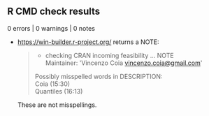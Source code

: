 ## R CMD check results

0 errors | 0 warnings | 0 notes

* https://win-builder.r-project.org/ returns a NOTE:
  
  > * checking CRAN incoming feasibility ... NOTE   
  > Maintainer: 'Vincenzo Coia <vincenzo.coia@gmail.com>'   
  >    
  > Possibly misspelled words in DESCRIPTION:   
  > Coia (15:30)   
  > Quantiles (16:13)
  
  These are not misspellings.
